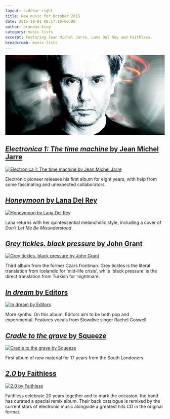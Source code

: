 ```yaml
---
layout: sidebar-right
title: New music for October 2015
date: 2015-10-01 08:17:10+00:00
author: brandon-king
category: music-lists
excerpt: Featuring Jean Michel Jarre, Lana Del Rey and Faithless.
breadcrumb: music-lists
---
```

![Electronica 1: The time machine by Jean Michel Jarre](/images/featured/featured-electronica-1-the-time-machine.jpg)

## [<cite>Electronica 1: The time machine</cite> by Jean Michel Jarre](https://suffolk.spydus.co.uk/cgi-bin/spydus.exe/ENQ/OPAC/BIBENQ/10330005?QRY=CTIBIB%3C%20IRN(56500869)&QRYTEXT=Electronica%201%3A%20The%20time%20machine%20%5Bsound%20recording%5D)

[![Electronica 1: The time machine by Jean Michel Jarre](http://suffolklibraries.co.uk/wp-content/uploads/2015/09/electronica1.jpg)](https://suffolk.spydus.co.uk/cgi-bin/spydus.exe/ENQ/OPAC/BIBENQ/10330005?QRY=CTIBIB%3C%20IRN(56500869)&QRYTEXT=Electronica%201%3A%20The%20time%20machine%20%5Bsound%20recording%5D)

Electronic pioneer releases his first album for eight years, with help from some fascinating and unexpected collaborators.

## [<cite>Honeymoon</cite> by Lana Del Rey](https://suffolk.spydus.co.uk/cgi-bin/spydus.exe/ENQ/OPAC/BIBENQ/10340245?QRY=CTIBIB%3C%20IRN(55839043)&QRYTEXT=Honeymoon%20%5Bsound%20recording%5D)

[![Honeymoon by Lana Del Rey](http://suffolklibraries.co.uk/wp-content/uploads/2015/09/honeymoon.jpg)](https://suffolk.spydus.co.uk/cgi-bin/spydus.exe/ENQ/OPAC/BIBENQ/10340245?QRY=CTIBIB%3C%20IRN(55839043)&QRYTEXT=Honeymoon%20%5Bsound%20recording%5D)

Lana returns with her quintessential melancholic style, including a cover of <cite>Don&#8217;t Let Me Be Misunderstood</cite>.

## [<cite>Grey tickles. black pressure</cite> by John Grant](https://suffolk.spydus.co.uk/cgi-bin/spydus.exe/ENQ/OPAC/BIBENQ/10331495?QRY=CTIBIB%3C%20IRN(53891835)&QRYTEXT=Grey%20tickles.%20black%20pressure%20%5Bsound%20recording%5D)

[![Grey tickles. black pressure by John Grant](http://suffolklibraries.co.uk/wp-content/uploads/2015/09/greytickles.jpg)](https://suffolk.spydus.co.uk/cgi-bin/spydus.exe/ENQ/OPAC/BIBENQ/10331495?QRY=CTIBIB%3C%20IRN(53891835)&QRYTEXT=Grey%20tickles.%20black%20pressure%20%5Bsound%20recording%5D)

Third album from the former Czars frontman. Grey tickles is the literal translation from Icelandic for ‘mid-life crisis’, while ‘black pressure’ is the direct translation from Turkish for ‘nightmare’.

## [<cite>In dream</cite> by Editors](https://suffolk.spydus.co.uk/cgi-bin/spydus.exe/ENQ/OPAC/BIBENQ/10333185?QRY=CTIBIB%3C%20IRN(54577485)&QRYTEXT=In%20dream%20%5Bsound%20recording%5D)

[![In dream by Editors](http://suffolklibraries.co.uk/wp-content/uploads/2015/09/indream.jpg)](https://suffolk.spydus.co.uk/cgi-bin/spydus.exe/ENQ/OPAC/BIBENQ/10333185?QRY=CTIBIB%3C%20IRN(54577485)&QRYTEXT=In%20dream%20%5Bsound%20recording%5D)

More synths. On this album, Editors aim to be both pop and experimental. Features vocals from Slowdive singer Rachel Goswell.

## [<cite>Cradle to the grave</cite> by Squeeze](https://suffolk.spydus.co.uk/cgi-bin/spydus.exe/ENQ/OPAC/BIBENQ/10335915?QRY=CTIBIB%3C%20IRN(55563643)&QRYTEXT=Cradle%20to%20the%20grave%20%5Bsound%20recording%5D)

[![Cradle to the grave by Squeeze](http://suffolklibraries.co.uk/wp-content/uploads/2015/09/cradletothegrave.jpg)](https://suffolk.spydus.co.uk/cgi-bin/spydus.exe/ENQ/OPAC/BIBENQ/10335915?QRY=CTIBIB%3C%20IRN(55563643)&QRYTEXT=Cradle%20to%20the%20grave%20%5Bsound%20recording%5D)

First album of new material for 17 years from the South Londoners.

## [<cite>2.0</cite> by Faithless](https://suffolk.spydus.co.uk/cgi-bin/spydus.exe/ENQ/OPAC/BIBENQ/10621446?QRY=CTIBIB%3C%20IRN(54808931)&QRYTEXT=Faithless%202.0%20%5Bsound%20recording%5D)

[![2.0 by Faithless](http://suffolklibraries.co.uk/wp-content/uploads/2015/09/2.0.jpg)](https://suffolk.spydus.co.uk/cgi-bin/spydus.exe/ENQ/OPAC/BIBENQ/10621446?QRY=CTIBIB%3C%20IRN(54808931)&QRYTEXT=Faithless%202.0%20%5Bsound%20recording%5D)

Faithless celebrate 20 years together and to mark the occasion, the band has curated a special remix album. Their back catalogue is remixed by the current stars of electronic music alongside a greatest hits CD in the original format.
